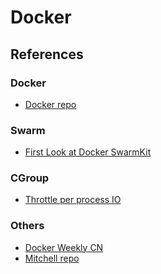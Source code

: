 Docker
======

## References

### Docker

* [Docker repo](https://github.com/docker)

### Swarm

* [First Look at Docker SwarmKit](https://blog.replicated.com/2016/06/08/first-look-at-swarmkit/)

### CGroup

* [Throttle per process IO](http://unix.stackexchange.com/questions/48138/how-to-throttle-per-process-i-o-to-a-max-limit)

### Others

* [Docker Weekly CN](http://weekly.dockerone.com/index)
* [Mitchell repo](https://github.com/mitchellh?tab=repositories)

